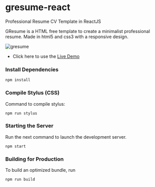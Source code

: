# gresume-react
Professional Resume CV Template in ReactJS

GResume is a HTML free template to create a minimalist professional resume. Made in html5 and css3 with a responsive design.

![gresume](https://raw.githubusercontent.com/gndx/GResume/master/screenshot.png)

*  Click here to use the [Live Demo](http://dev.gndx.co/gresume-react/)



### Install Dependencies
```
npm install
```

### Compile Stylus (CSS)
Command to compile stylus:
```
npm run stylus
```

### Starting the Server
Run the next command to launch the development server. 
```
npm start
```

### Building for Production
To build an optimized bundle, run
```
npm run build
```
